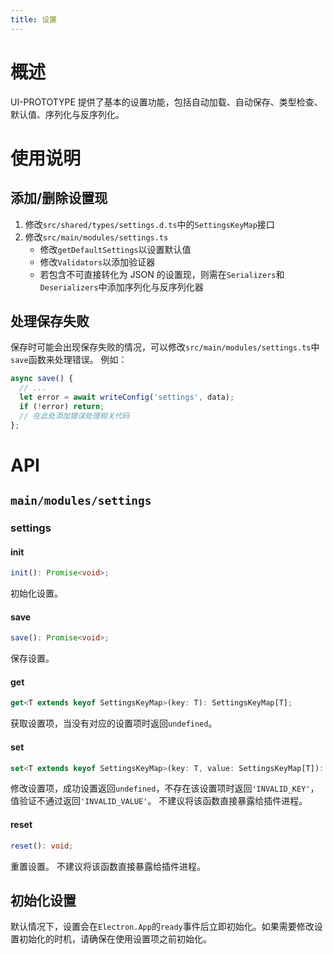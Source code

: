 ```yaml
---
title: 设置
---
```


# 概述
UI-PROTOTYPE 提供了基本的设置功能，包括自动加载、自动保存、类型检查、默认值、序列化与反序列化。

# 使用说明
## 添加/删除设置现
1. 修改`src/shared/types/settings.d.ts`中的`SettingsKeyMap`接口
2. 修改`src/main/modules/settings.ts`
   - 修改`getDefaultSettings`以设置默认值
   - 修改`Validators`以添加验证器
   - 若包含不可直接转化为 JSON 的设置现，则需在`Serializers`和`Deserializers`中添加序列化与反序列化器

## 处理保存失败
保存时可能会出现保存失败的情况，可以修改`src/main/modules/settings.ts`中`save`函数来处理错误。
例如：
```typescript
async save() {
  // ...
  let error = await writeConfig('settings', data);
  if (!error) return;
  // 在此处添加错误处理相关代码
};
```

# API
## `main/modules/settings`
### settings
#### init
```typescript
init(): Promise<void>;
```
初始化设置。

#### save
```typescript
save(): Promise<void>;
```
保存设置。

#### get
```typescript
get<T extends keyof SettingsKeyMap>(key: T): SettingsKeyMap[T];
```
获取设置项，当没有对应的设置项时返回`undefined`。

#### set
```typescript
set<T extends keyof SettingsKeyMap>(key: T, value: SettingsKeyMap[T]): boolean;
```
修改设置项，成功设置返回`undefined`，不存在该设置项时返回`'INVALID_KEY'`，值验证不通过返回`'INVALID_VALUE'`。
不建议将该函数直接暴露给插件进程。

#### reset
```typescript
reset(): void;
```
重置设置。
不建议将该函数直接暴露给插件进程。

## 初始化设置
默认情况下，设置会在`Electron.App`的`ready`事件后立即初始化。如果需要修改设置初始化的时机，请确保在使用设置项之前初始化。
